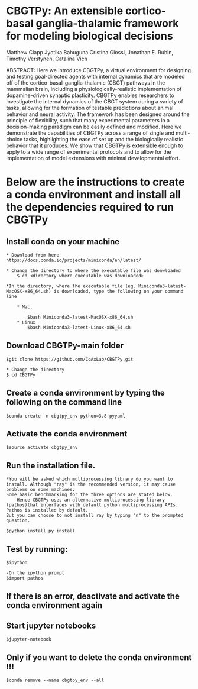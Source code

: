 # CBGTPy: An extensible cortico-basal ganglia-thalamic framework for modeling biological decisions
Matthew Clapp Jyotika Bahuguna Cristina Giossi, Jonathan E. Rubin, Timothy Verstynen, Catalina Vich

ABSTRACT: Here we introduce CBGTPy, a virtual environment for designing and testing goal-directed agents with internal dynamics that are modeled off of the cortico-basal-ganglia-thalamic (CBGT) pathways in the mammalian brain, including a physiologically-realistic implementation of dopamine-driven synaptic plasticity. CBGTPy enables researchers to investigate the internal dynamics of the CBGT system during a variety of tasks, allowing for the formation of testable predictions about animal behavior and neural activity. The framework has been designed around the principle of flexibility, such that many experimental parameters in a decision-making paradigm can be easily defined and modified. Here we demonstrate the capabilities of CBGTPy across a range of single and multi-choice tasks, highlighting the ease of set up and the biologically realistic behavior that it produces. We show that CBGTPy is extensible enough to apply to a wide range of experimental protocols and to allow for the implementation of model extensions with minimal developmental effort. 

# Below are the instructions to create a conda environment and install all the dependencies required to run CBGTPy


## Install conda on your machine
	* Download from here https://docs.conda.io/projects/miniconda/en/latest/
	
 	* Change the directory to where the executable file was donwloaded
  		$ cd <directory where executable was downloaded>
  	
   	*In the directory, where the executable file (eg. Miniconda3-latest-MacOSX-x86_64.sh) is downloaded, type the following on your command line

		* Mac. 

			$bash Miniconda3-latest-MacOSX-x86_64.sh
		* Linux
			$bash Miniconda3-latest-Linux-x86_64.sh


## Download CBGTPy-main folder
	$git clone https://github.com/CoAxLab/CBGTPy.git

 	* Change the directory
  	$ cd CBGTPy
  	

## Create a conda environment by typing the following on the command line 
	$conda create -n cbgtpy_env python=3.8 pyyaml
## Activate the conda environment
	$source activate cbgtpy_env
## Run the installation file. 
	*You will be asked which multiprocessing library do you want to install. Although "ray" is the recommended version, it may cause problems on some machines.
 	Some basic benchmarking for the three options are stated below.
        Hence CBGTPy uses an alternative multiprocessing library  (pathos)that interfaces with default python multiprocessing APIs. Pathos is installed by default. 
	But you can choose to not install ray by typing "n" to the prompted question.
  
	$python install.py install
## Test by running:
	$ipython

	-On the ipython prompt
	$import pathos

## If there is an error, deactivate and activate the conda environment again

## Start jupyter notebooks
	$jupyter-notebook

## Only if you want to delete the conda environment !!!
	$conda remove --name cbgtpy_env --all



